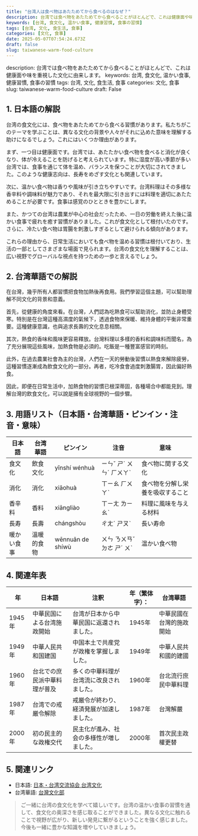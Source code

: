 ```yaml
---
title: "台湾人は食べ物はあたためてから食べるのはなぜ？"
description: 台湾では食べ物をあたためてから食べることがほとんどで、これは健康面や味を重視した文化に由来します。
keywords: [台湾, 食文化, 温かい食事, 健康習慣, 食事の習慣]
tags: [台湾, 文化, 食生活, 食事]
categories: [文化, 食事]
date: 2025-05-07T07:54:24.673Z
draft: false
slug: taiwanese-warm-food-culture
---
```


description: 台湾では食べ物をあたためてから食べることがほとんどで、これは健康面や味を重視した文化に由来します。
keywords: 台湾, 食文化, 温かい食事, 健康習慣, 食事の習慣
tags: 台湾, 文化, 食生活, 食事
categories: 文化, 食事
slug: taiwanese-warm-food-culture
draft: False

## 1. 日本語の解説

台湾の食文化には、食べ物をあたためてから食べる習慣があります。私たちがこのテーマを学ぶことは、異なる文化の背景や人々がそれに込めた意味を理解する助けになるでしょう。これにはいくつか理由があります。

まず、一つ目は健康面です。台湾では、あたたかい食べ物を食べると消化が良くなり、体が冷えることを防げると考えられています。特に湿度が高い季節が多い台湾では、食事を通じて体を温め、バランスを保つことが大切にされてきました。このような健康志向は、長寿をめざす文化とも関連しています。

次に、温かい食べ物は香りや風味が引き立ちやすいです。台湾料理はその多様な香辛料や調味料が魅力であり、それを最大限に引き出すには料理を適切にあたためることが必要です。食事は感覚のひとときを豊かにします。

また、かつての台湾は農業が中心の社会だったため、一日の労働を終えた後に温かい食事で疲れを癒す習慣がありました。これが食文化として根付いたのです。さらに、冷たい食べ物は胃腸を刺激しすぎるとして避けられる傾向があります。

これらの理由から、日常生活においても食べ物を温める習慣は根付いており、生活の一部としてさまざまな場面で見られます。台湾の食文化を理解することは、広い視野でグローバルな視点を持つための一歩と言えるでしょう。

## 2. 台湾華語での解説

在台灣，幾乎所有人都習慣把食物加熱後再食用。我們學習這個主題，可以幫助理解不同文化的背景和意義。

首先，從健康的角度來看。在台灣，人們認為吃熱食可以幫助消化，並防止身體受寒。特別是在台灣這種高濕度的氣候下，透過食物來保暖、維持身體的平衡非常重要。這種健康意識，也與追求長壽的文化息息相關。

其次，熱食的香味和風味更容易釋放。台灣料理以多樣的香料和調味料而聞名，為了充分展現這些風味，加熱食物是必須的。吃飯是一種豐富感官的時刻。

此外，在過去農業社會為主的台灣，人們在一天的勞動後習慣以熱食來解除疲勞，這種習慣逐漸成為飲食文化的一部分。再者，吃冷食會過度刺激腸胃，因此偏好熱食。

因此，即便在日常生活中，加熱食物的習慣已根深蒂固，各種場合中都能見到。理解台灣的飲食文化，可以說是擁有全球視野的一個步驟。

## 3. 用語リスト（日本語・台湾華語・ピンイン・注音・意味）

| 日本語     | 台湾華語      | ピンイン    | 注音   | 意味                    |
|------------|--------------|------------|--------|-------------------------|
| 食文化     | 飲食文化     | yǐnshí wénhuà | ㄧㄣˇ ㄕˊ ㄨㄣˊ ㄏㄨㄚˋ | 食べ物に関する文化       |
| 消化       | 消化         | xiāohuà    | ㄒㄧㄠ ㄏㄨㄚˋ | 食べ物を分解し栄養を吸収すること |
| 香辛料     | 香料         | xiāngliào  | ㄒㄧㄤ ㄌㄧㄠˋ | 料理に風味を与える材料     |
| 長寿       | 長壽         | chángshòu  | ㄔㄤˊ ㄕㄡˋ | 長い寿命                |
| 暖かい食事 | 溫暖的食物   | wēnnuǎn de shíwù | ㄨㄣ ㄋㄨㄢˇ ㄉㄜ ㄕˊ ㄨˋ | 温かい食べ物             |

## 4. 関連年表

| 年      | 日本語                          | 注釈                                       | 年（繁体字）： | 台湾華語                        |
|---------|--------------------------------|--------------------------------------------|----------------|--------------------------------|
| 1945年  | 中華民国による台湾施政開始      | 台湾が日本から中華民国に返還されました。     | 1945年         | 中華民國在台灣的施政開始        |
| 1949年  | 中華人民共和国建国              | 中国本土で共産党が政権を掌握しました。       | 1949年         | 中華人民共和國的建國            |
| 1960年  | 台北での庶民派中華料理が普及    | 多くの中華料理が台湾流に改良されました。     | 1960年         | 台北流行庶民中華料理            |
| 1987年  | 台湾での戒厳令解除              | 戒厳令が終わり、経済発展が加速しました。     | 1987年         | 台灣解嚴                        |
| 2000年  | 初の民主的な政権交代            | 民主化が進み、社会の多様性が増しました。     | 2000年         | 首次民主政權更替                |

## 5. 関連リンク

- 日本語: [日本・台湾交流協会 台湾文化](https://jp.taiwan.culture.tw/)
- 台湾華語: [台灣文化部](https://www.moc.gov.tw/)

> ご一緒に台湾の食文化を学べて嬉しいです。台湾の温かい食事の習慣を通して、食文化の奥深さを感じ取ることができました。異なる文化に触れることで視野が広がり、新しい発見に繋がるということを強く感じました。今後も一緒に豊かな知識を増やしていきましょう。
